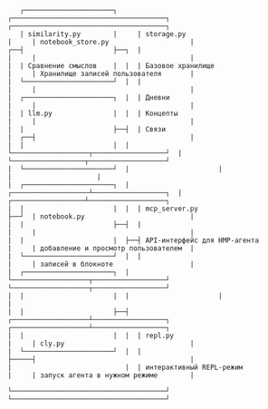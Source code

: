
       ┌──────────────────────┐     ┌──────────────────────────────────────┐     ┌──────────────────────────────────────┐
       | similarity.py        |     | storage.py                           |     | notebook_store.py                    |
    ┌──┤                      ├──┐  |                                      |     |                                      |
    |  | Сравнение смыслов    |  |  | Базовое хранилище                    |     | Хранилище записей пользователя       |
    |  └──────────────────────┘  |  |                                      |     |                                      |
    |  ┌──────────────────────┐  |  | Дневни                               |     |                                      |
    |  | llm.py               |  |  | Концепты                             |     |                                      |
    |  |                      ├──┤  | Связи                                |  ┌──┤                                      |
    |  |                      |  |  └───────────────────┬──────────────────┘  |  └──────────────────┬───────────────────┘
    |  └──────────────────────┘  |                      |                     |                     |
    |  ┌──────────────────────┐  |  ┌───────────────────┴──────────────────┐  |  ┌──────────────────┴───────────────────┐
    |  |                      |  |  | mcp_server.py                        ├──┘  | notebook.py                          |
    |  |                      ├──┤  |                                      |     |                                      |
    |  |                      |  ├──┤ API-интерфейс для HMP-агента         |     | добавление и просмотр пользователем  |
    |  └──────────────────────┘  |  |                                      |     | записей в блокноте                   |
    |  ┌──────────────────────┐  |  └───────────────────┬──────────────────┘     └───────────────────┬──────────────────┘
    |  |                      |  |                      |                                            |
    |  |                      ├──┤  ┌───────────────────┴──────────────────┐     ┌───────────────────┴──────────────────┐
    |  |                      |  |  | repl.py                              |     | cly.py                               |
    |  └──────────────────────┘  |  |                                      ├─────┤                                      |
    |                            |  | интерактивный REPL-режим             |     | запуск агента в нужном режиме        |
                                    └──────────────────────────────────────┘     └──────────────────────────────────────┘




